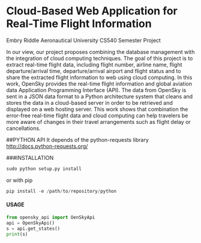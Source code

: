 # Cloud-Based Web Application for Real-Time Flight Information
Embry Riddle Aeronautical University CS540 Semester Project


In our view, our project proposes combining the database management with the integration of cloud computing techniques. The goal of this project is to extract real-time flight data, including flight number, airline name, flight departure/arrival time, departure/arrival airport and flight status and to share the extracted flight information to web using cloud computing. In this work, OpenSky provides the real-time flight information and global aviation data Application Programming Interface (API). The data from OpenSky is sent in a JSON data format to a Python architecture system that cleans and stores the data in a cloud-based server in order to be retrieved and displayed on a web hosting server. This work shows that combination the error-free real-time flight data and cloud computing can help travelers be more aware of changes in their travel arrangements such as flight delay or cancellations. 


##PYTHON API
It depends of the python-requests library http://docs.python-requests.org/

###INSTALLATION
``` python
sudo python setup.py install
```

or with pip
``` python
pip install -e /path/to/repository/python
```

#### USAGE
``` python
from opensky_api import OenSkyApi
api = OpenSkyApi()
s = api.get_states()
print(s)
```

